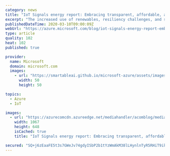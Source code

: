 ```yaml
---
category: news
title: "IoT Signals energy report: Embracing transparent, affordable, and sustainable energy"
excerpt: "The increased use of renewables, resiliency challenges, and sustainability concerns are all disrupting the energy industry today. New technologies are accelerating the way we source, store, and distribute energy. With IoT, we can gain new insights about the physical world that enables us to optimize"
publishedDateTime: 2020-03-10T09:00:09Z
webUrl: "https://azure.microsoft.com/blog/iot-signals-energy-report-embracing-transparent-affordable-and-sustainable-energy/"
type: article
quality: 102
heat: 102
published: true

provider:
  name: Microsoft
  domain: microsoft.com
  images:
    - url: "https://smartableai.github.io/microsoft-azure/assets/images/organizations/microsoft.com-50x50.jpg"
      width: 50
      height: 50

topics:
  - Azure
  - IoT

images:
  - url: "https://azurecomcdn.azureedge.net/mediahandler/acomblog/media/Default/blog/e1cd549d-40f6-4e00-b8d2-8b7b1d558d66.png"
    width: 1067
    height: 648
    isCached: true
    title: "IoT Signals energy report: Embracing transparent, affordable, and sustainable energy"

secured: "SQ+j6zEaaFE5t3s7GWeJv74gdyISbP2b1tYzWmAkM38lLHynlnTyR5RHiT9ikUZRfmwaBVISk3e0TrFAWoJ0fTbDetBOJJHYsg+OVixQ4gV72q129wjlbegf3q2Vf/e6/WHtYLV1VUVh7A0vULzOFd/oQPCWJ4b/EHsBlBkJfZ2MQoZOU11AHsb2NFNSZBa18VX2QvUgddlmAtSxMWaahYXqAcIDuanDNPuiTBPueN6T3n3Ice+jXl86CplsI0i5SzZf0zAAc0T6rYldO3CMSjB5QN47rVa329WG59BR+Y/eQrb4Pb+xfzf8PCrCT7dSwNP6W/9zCXh9kpHBvMAsIA==;CKyTW15rLeyajRqTPHoI/A=="
---
```


